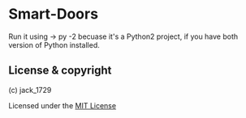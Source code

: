 # Smart-Doors

Run it using -> py -2 becuase it's a Python2 project, if you have both version of Python installed.

## License & copyright

(c) jack_1729

Licensed under the [MIT License](LICENSE)
